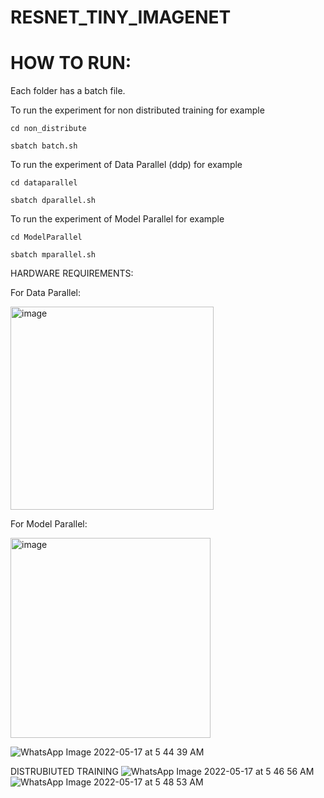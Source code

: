 # RESNET_TINY_IMAGENET

# HOW TO RUN:

Each folder has a batch file.

To run the experiment for non distributed training for example

`cd non_distribute` 

`sbatch batch.sh`

To run the experiment of Data Parallel (ddp) for example

` cd dataparallel `

` sbatch dparallel.sh `

To run the experiment of Model Parallel for example

` cd ModelParallel `

`sbatch mparallel.sh`


HARDWARE REQUIREMENTS:

For Data Parallel:

<img width="325" alt="image" src="https://user-images.githubusercontent.com/46345142/168456772-5874f18e-3110-4c6c-bacb-cdefe3f7afee.png">


For Model Parallel:

<img width="320" alt="image" src="https://user-images.githubusercontent.com/46345142/168456753-1b5ea1cf-174a-48ac-bf61-f44b1b53a21e.png">

![WhatsApp Image 2022-05-17 at 5 44 39 AM](https://user-images.githubusercontent.com/63931061/168851532-9651e8ea-48f5-4049-a0e9-889f49dc5cb9.jpeg)

DISTRUBIUTED TRAINING
![WhatsApp Image 2022-05-17 at 5 46 56 AM](https://user-images.githubusercontent.com/63931061/168851615-71992a74-4eaa-41c3-bafa-681e54f5d5f4.jpeg)
![WhatsApp Image 2022-05-17 at 5 48 53 AM](https://user-images.githubusercontent.com/63931061/168851644-7f6a74b6-1e50-4a2e-a201-dfdc53336bdf.jpeg)
